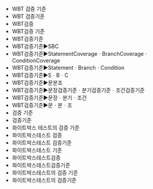 ﻿- WBT 검증 기준  
- WBT 검증기준  
- WBT검증
- WBT검증 기준  
- WBT검증기준
- WBT검증기준▶️SBC
- WBT검증기준▶️StatementCoverageㆍBranchCoverageㆍConditionCoverage
- WBT검증기준▶️StatementㆍBranchㆍCondition
- WBT검증기준▶️SㆍBㆍC
- WBT검증기준▶️문분조
- WBT검증기준▶️문장검증기준ㆍ분기검증기준ㆍ조건검증기준
- WBT검증기준▶️문장ㆍ분기ㆍ조건
- WBT검증기준▶️문ㆍ분ㆍ조
- 검증 기준  
- 검증기준  
- 화이트박스 테스트의 검증 기준  
- 화이트박스테스트 검증
- 화이트박스테스트 검증기준  
- 화이트박스테스트 기준  
- 화이트박스테스트검증
- 화이트박스테스트검증기준  
- 화이트박스테스트의 검증 기준  
- 화이트박스테스트의 검증기준  
